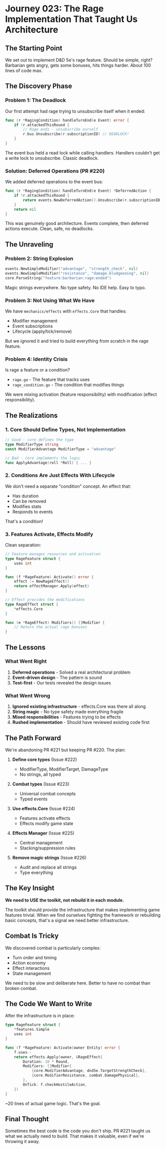 # Journey 023: The Rage Implementation That Taught Us Architecture

## The Starting Point

We set out to implement D&D 5e's rage feature. Should be simple, right? Barbarian gets angry, gets some bonuses, hits things harder. About 100 lines of code max.

## The Discovery Phase

### Problem 1: The Deadlock
Our first attempt had rage trying to unsubscribe itself when it ended:
```go
func (r *RagingCondition) handleTurnEnd(e Event) error {
    if !r.attackedThisRound {
        // Rage ends - unsubscribe ourself
        r.bus.Unsubscribe(r.subscriptionID) // DEADLOCK!
    }
}
```

The event bus held a read lock while calling handlers. Handlers couldn't get a write lock to unsubscribe. Classic deadlock.

### Solution: Deferred Operations (PR #220)
We added deferred operations to the event bus:
```go
func (r *RagingCondition) handleTurnEnd(e Event) *DeferredAction {
    if !r.attackedThisRound {
        return events.NewDeferredAction().Unsubscribe(r.subscriptionID)
    }
    return nil
}
```

This was genuinely good architecture. Events complete, then deferred actions execute. Clean, safe, no deadlocks.

## The Unraveling

### Problem 2: String Explosion
```go
events.NewSimpleModifier("advantage", "strength_check", nil)
events.NewSimpleModifier("resistance", "damage.bludgeoning", nil)
core.ParseString("feature:barbarian:rage:ended")
```

Magic strings everywhere. No type safety. No IDE help. Easy to typo.

### Problem 3: Not Using What We Have
We have `mechanics/effects` with `effects.Core` that handles:
- Modifier management
- Event subscriptions
- Lifecycle (apply/tick/remove)

But we ignored it and tried to build everything from scratch in the rage feature.

### Problem 4: Identity Crisis
Is rage a feature or a condition?
- `rage.go` - The feature that tracks uses
- `rage_condition.go` - The condition that modifies things

We were mixing activation (feature responsibility) with modification (effect responsibility).

## The Realizations

### 1. Core Should Define Types, Not Implementation
```go
// Good - core defines the type
type ModifierType string
const ModifierAdvantage ModifierType = "advantage"

// Bad - core implements the logic
func ApplyAdvantage(roll *Roll) { ... }
```

### 2. Conditions Are Just Effects With Lifecycle
We don't need a separate "condition" concept. An effect that:
- Has duration
- Can be removed
- Modifies stats
- Responds to events

That's a condition!

### 3. Features Activate, Effects Modify
Clean separation:
```go
// Feature manages resources and activation
type RageFeature struct {
    uses int
}

func (f *RageFeature) Activate() error {
    effect := NewRageEffect()
    return effectManager.Apply(effect)
}

// Effect provides the modifications
type RageEffect struct {
    *effects.Core
}

func (e *RageEffect) Modifiers() []Modifier {
    // Return the actual rage bonuses
}
```

## The Lessons

### What Went Right
1. **Deferred operations** - Solved a real architectural problem
2. **Event-driven design** - The pattern is sound
3. **Test-first** - Our tests revealed the design issues

### What Went Wrong
1. **Ignored existing infrastructure** - effects.Core was there all along
2. **String magic** - No type safety made everything fragile
3. **Mixed responsibilities** - Features trying to be effects
4. **Rushed implementation** - Should have reviewed existing code first

## The Path Forward

We're abandoning PR #221 but keeping PR #220. The plan:

1. **Define core types** (Issue #222)
   - ModifierType, ModifierTarget, DamageType
   - No strings, all typed

2. **Combat types** (Issue #223)
   - Universal combat concepts
   - Typed events

3. **Use effects.Core** (Issue #224)
   - Features activate effects
   - Effects modify game state

4. **Effects Manager** (Issue #225)
   - Central management
   - Stacking/suppression rules

5. **Remove magic strings** (Issue #226)
   - Audit and replace all strings
   - Type everything

## The Key Insight

**We need to USE the toolkit, not rebuild it in each module.**

The toolkit should provide the infrastructure that makes implementing game features trivial. When we find ourselves fighting the framework or rebuilding basic concepts, that's a signal we need better infrastructure.

## Combat Is Tricky

We discovered combat is particularly complex:
- Turn order and timing
- Action economy
- Effect interactions
- State management

We need to be slow and deliberate here. Better to have no combat than broken combat.

## The Code We Want to Write

After the infrastructure is in place:
```go
type RageFeature struct {
    *features.Simple
    uses int
}

func (f *RageFeature) Activate(owner Entity) error {
    f.uses--
    return effects.Apply(owner, &RageEffect{
        Duration: 10 * Round,
        Modifiers: []Modifier{
            {core.ModifierAdvantage, dnd5e.TargetStrengthCheck},
            {core.ModifierResistance, combat.DamagePhysical},
        },
        OnTick: f.checkHostileAction,
    })
}
```

~20 lines of actual game logic. That's the goal.

## Final Thought

Sometimes the best code is the code you don't ship. PR #221 taught us what we actually need to build. That makes it valuable, even if we're throwing it away.